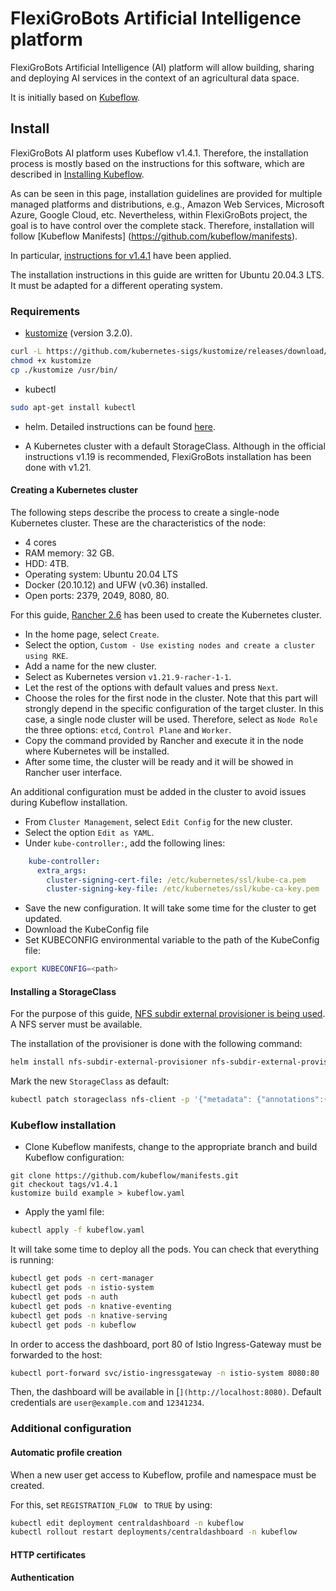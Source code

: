 # FlexiGroBots Artificial Intelligence platform

FlexiGroBots Artificial Intelligence (AI) platform will allow building, sharing and deploying AI services in the context of an agricultural data space.

It is initially based on [Kubeflow](https://www.kubeflow.org/).

## Install

FlexiGroBots AI platform uses Kubeflow v1.4.1. Therefore, the installation process is mostly based on the instructions for this software, which are described in [Installing Kubeflow](https://www.kubeflow.org/docs/started/installing-kubeflow/).

As can be seen in this page, installation guidelines are provided for multiple managed platforms and distributions, e.g., Amazon Web Services, Microsoft Azure, Google Cloud, etc. Nevertheless, within FlexiGroBots project, the goal is to have control over the complete stack. Therefore, installation will follow [Kubeflow Manifests] (https://github.com/kubeflow/manifests).

In particular, [instructions for v1.4.1](https://github.com/kubeflow/manifests/tree/v1.4.1) have been applied.

The installation instructions in this guide are written for Ubuntu 20.04.3 LTS. It must be adapted for a different operating system.

### Requirements

- [kustomize](https://kustomize.io/) (version 3.2.0).

```bash
curl -L https://github.com/kubernetes-sigs/kustomize/releases/download/v3.2.0/kustomize_3.2.0_linux_amd64 > kustomize
chmod +x kustomize
cp ./kustomize /usr/bin/
```

- kubectl

```bash
sudo apt-get install kubectl
```

- helm. Detailed instructions can be found [here](https://helm.sh/docs/intro/install/). 

- A Kubernetes cluster with a default StorageClass. Although in the official instructions v1.19 is recommended, FlexiGroBots installation has been done with v1.21.

#### Creating a Kubernetes cluster

The following steps describe the process to create a single-node Kubernetes cluster. These are the characteristics of the node:

- 4 cores
- RAM memory: 32 GB.
- HDD: 4TB.
- Operating system: Ubuntu 20.04 LTS
- Docker (20.10.12) and UFW (v0.36) installed.
- Open ports: 2379, 2049, 8080, 80.

For this guide, [Rancher 2.6](https://rancher.com/docs/rancher/v2.6/en/) has been used to create the Kubernetes cluster. 

- In the home page, select `Create`.
- Select the option, `Custom - Use existing nodes and create a cluster using RKE`.
- Add a name for the new cluster.
- Select as Kubernetes version `v1.21.9-racher-1-1`.
- Let the rest of the options with default values and press `Next`.
- Choose the roles for the first node in the cluster. Note that this part will strongly depend in the specific configuration of the target cluster. In this case, a single node cluster will be used. Therefore, select as `Node Role` the three options: `etcd`, `Control Plane` and `Worker`.
- Copy the command provided by Rancher and execute it in the node where Kubernetes will be installed.
- After some time, the cluster will be ready and it will be showed in Rancher user interface.

An additional configuration must be added in the cluster to avoid issues during Kubeflow installation.

- From `Cluster Management`, select `Edit Config` for the new cluster.
- Select the option `Edit as YAML`.
- Under `kube-controller:`, add the following lines:

```yaml
    kube-controller:
      extra_args:
        cluster-signing-cert-file: /etc/kubernetes/ssl/kube-ca.pem
        cluster-signing-key-file: /etc/kubernetes/ssl/kube-ca-key.pem
```

- Save the new configuration. It will take some time for the cluster to get updated.
- Download the KubeConfig file
- Set KUBECONFIG environmental variable to the path of the KubeConfig file:
  
```bash
export KUBECONFIG=<path>
```

#### Installing a StorageClass

For the purpose of this guide, [NFS subdir external provisioner is being used](https://github.com/kubernetes-sigs/nfs-subdir-external-provisioner). A NFS server must be available.

The installation of the provisioner is done with the following command:

```bash
helm install nfs-subdir-external-provisioner nfs-subdir-external-provisioner/nfs-subdir-external-provisioner --set nfs.server=<NFS_SERVER_IP_ADDRESS> --set nfs.path=<NFS_SERVER_PATH>
```

Mark the new `StorageClass` as default:

```bash
kubectl patch storageclass nfs-client -p '{"metadata": {"annotations":{"storageclass.kubernetes.io/is-default-class":"true"}}}'
```

### Kubeflow installation

- Clone Kubeflow manifests, change to the appropriate branch and build Kubeflow configuration:

```batch
git clone https://github.com/kubeflow/manifests.git
git checkout tags/v1.4.1
kustomize build example > kubeflow.yaml
```

- Apply the yaml file:

```bash
kubectl apply -f kubeflow.yaml
```

It will take some time to deploy all the pods. You can check that everything is running:

```bash
kubectl get pods -n cert-manager
kubectl get pods -n istio-system
kubectl get pods -n auth
kubectl get pods -n knative-eventing
kubectl get pods -n knative-serving
kubectl get pods -n kubeflow
```

In order to access the dashboard, port 80 of Istio Ingress-Gateway must be forwarded to the host:

```bash
kubectl port-forward svc/istio-ingressgateway -n istio-system 8080:80
```

Then, the dashboard will be available in [`](http://localhost:8080)`. Default credentials are `user@example.com` and `12341234`.

### Additional configuration

#### Automatic profile creation

When a new user get access to Kubeflow, profile and namespace must be created.

For this, set `REGISTRATION_FLOW ` to `TRUE` by using:

```bash
kubectl edit deployment centraldashboard -n kubeflow
kubectl rollout restart deployments/centraldashboard -n kubeflow
```

#### HTTP certificates

#### Authentication